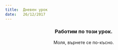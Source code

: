 ```yaml
---
title:  Дневен урок
date:   26/12/2017
---
```


### <center>Работим по този урок.</center>
<center>Моля, върнете се по-късно.</center>